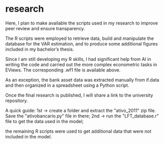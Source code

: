 # research

Here, I plan to make available the scripts used in my research to improve peer review and ensure transparency.

The R scripts were employed to retrieve data, build and manipulate the database for the VAR estimation, and to produce some additional figures included in my bachelor’s thesis.

Since I am still developing my R skills, I had significant help from AI in writing the code and carried out the more complex econometric tasks in EViews. The corresponding .wf1 file is available above.

As an exception, the bank asset data was extracted manually from if.data and then organized in a spreadsheet using a Python script.

Once the final research is published, I will share a link to the university repository.


A quick guide: 
1st -> create a folder and extract the "ativo_2011" zip file. Save the "ativobancario.py" file in there;
2nd -> run the "LFT_database.r" file to get the data used in the model;

the remaining R scripts were used to get additional data that were not included in the model. 
